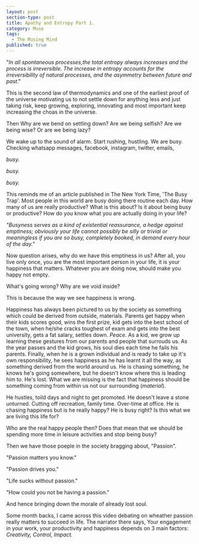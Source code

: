 ```yaml
---
layout: post
section-type: post
title: Apathy and Entropy Part 1.
category: Muse
tags:
  - The Musing Mind
published: true
---
```


"_In all spontaneous processes,the total entropy always increases and the process is irreversible. The increase in entropy accounts for the irreversibility of natural processes, and the asymmetry between future and past_."

This is the second law of thermodynamics and one of the earliest proof of the universe motivating us to not settle down for anything less and just taking risk, keep growing, exploring, innovating and most important keep increasing the choas in the universe.

Then Why are we bend on settling down? Are we being selfish? Are we being wise? Or are we being lazy? 

We wake up to the sound of alarm. Start rushing, hustling. We are busy. Checking whatsapp messages, facebook, instagram, twitter, emails, 

_busy._

_busy._

_busy._

This reminds me of an article published in The New York Time, 'The Busy Trap'. Most people in this world are busy doing there routine each day. How many of us are really productive? What is this about? Is it about being busy or productive? How do you know what you are actually doing in your life?

_"Busyness serves as a kind of existential reassurance, a hedge against emptiness; obviously your life cannot possibly be silly or trivial or meaningless if you are so busy, completely booked, in demand every hour of the day."_

Now question arises, why do we have this emptiness in us? After all, you live only once, you are the most important person in your life, it is your happiness that matters. Whatever you are doing now, should make you happy not empty. 

What's going wrong? Why are we void inside? 

This is because the way we see happiness is wrong. 

Happiness has always been pictured to us by the society as something which could be derived from outside, materials. Parents get happy when their kids scores good, wins the first prize, kid gets into the best school of the town, when he/she cracks toughest of exam and gets into the best university, gets a fat salary, settles down. _Peace_. As a kid, we grow up learning these gestures from our parents and people that surrouds us. As the year passes and the kid grows, his soul dies each time he fails his parents. Finally, when he is a grown individual and is ready to take up it's own responsibility, he sees happiness as he has learnt it all the way, as something derived from the world around us. He is chasing something, he knows he's going somewhere, but he doesn't know where this is leading him to. He's lost. What we are missing is the fact that happiness should be something coming from within us not our surrounding (_material_).

He hustles, toild days and night to get promoted. He doesn't leave a stone unturned. Cutting off recreation, family time. Over-time at office. He is chasing happiness but is he really happy? He is busy right? Is this what we are living this life for? 

Who are the real happy people then? Does that mean that we should be spending more time in leisure activities and stop being busy?

Then we have those poeple in the society bragging about, "Passion". 

"Passion matters you know."

"Passion drives you."

"Life sucks without passion."

"How could you not be having a passion."

And hence bringing down the morale of already lost soul. 

Some month backs, I came across this video debating on wheather passion really matters to succeed in life. The narrator there says,
Your engagement in your work, your productivity and happiness depends on 3 main factors: _Creativity, Control, Impact._
